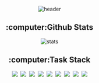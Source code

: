 <!--![header](https://capsule-render.vercel.app/api?type=wave&color=auto&height=300&section=header&text=capsule%20render&fontSize=90)-->
<!-- desc=Only%20Use%20Text -->
<p align="center">
  <img src="https://capsule-render.vercel.app/api?type=transparent&fontColor=703ee5&text=Ah-Yeon%20Kim&height=150&fontSize=60&descAlignY=75&descAlign=60" alt="header" />
</p>

<p align="center">
  <h2 align="center">:computer:Github Stats</h2>
  <p align="center">
    <img src="https://github-readme-stats.vercel.app/api?username=zenzen-k" alt="stats" />
  </p>
</p>

<p align="center">
  <h2 align="center">:computer:Task Stack</h2>
  <p align="center">
    <img src="https://img.shields.io/badge/-Spring-green?logo=Spring&logoColor=white&style=for-the-badge"/>&nbsp;
    <img src="https://img.shields.io/badge/-Java-008C8C?logo=Java&logoColor=white&style=for-the-badge"/>&nbsp;
    <img src="https://img.shields.io/badge/-JavaScript-yellow?logo=JavaScript&logoColor=white&style=for-the-badge"/>&nbsp;
    <img src="https://img.shields.io/badge/-jQuery-0078FF?logo=jQuery&logoColor=white&style=for-the-badge"/>&nbsp;
    <img src="https://img.shields.io/badge/-HTML5-red?logo=HTML5&logoColor=white&style=for-the-badge"/>&nbsp;
    <img src="https://img.shields.io/badge/-CSS3-blue?logo=CSS3&logoColor=white&style=for-the-badge"/>&nbsp;
    <img src="https://img.shields.io/badge/-Bootstrap 4-purple?logo=Bootstrap&logoColor=white&style=for-the-badge"/>&nbsp;
    <img src="https://img.shields.io/badge/-Oracle-FF3232?logo=Oracle&logoColor=white&style=for-the-badge"/>&nbsp;
    <img src="https://img.shields.io/badge/-MySQL-orange?logo=MySQL&logoColor=white&style=for-the-badge"/>
  </p>
</p>




<!--
**zenzen-k/zenzen-k** is a ✨ _special_ ✨ repository because its `README.md` (this file) appears on your GitHub profile.

Here are some ideas to get you started:

- 🔭 I’m currently working on ...
- 🌱 I’m currently learning ...
- 👯 I’m looking to collaborate on ...
- 🤔 I’m looking for help with ...
- 💬 Ask me about ...
- 📫 How to reach me: ...
- 😄 Pronouns: ...
- ⚡ Fun fact: ...
-->
